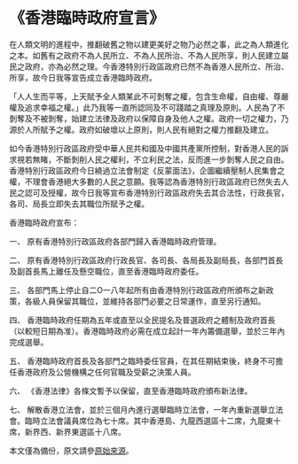 # 《香港臨時政府宣言》

在人類文明的進程中，推翻破舊之物以建更美好之物乃必然之事，此之為人類進化之本。如舊有之政府不為人民所立、不為人民所治、不為人民所享，則人民建立屬民之政府，亦為必然之理。今香港特別行政區政府已然不為香港人民所立、所治、所享，故今日我等宣告成立香港臨時政府。

「人人生而平等，上天賦予全人類某此不可剝奪之權，包含生命權，自由權、尊嚴權及追求幸福之權。」此乃我等一直所認同及不可踐踏之真理及原則。人民為了不剝奪及不被剝奪，始建立法律及政府以保障自身及他人之權。政府一切之權力，乃源於人所賦予之權。政府如破壞以上原則，則人民有絕對之權力推翻及建立。

如今香港特別行政區政府受中華人民共和國及中國共產黨所控制，對香港人民的訴求視若無睹，不斷剝削人民之權利，不立利民之法，反而進一步剝奪人民之自由。香港特別行政區政府今日繞過立法會制定《反蒙面法》，企圖繼續壓制人民集會之權，不理會香港絕大多數的人民之意願。我等認為香港特別行政區政府已然失去人民之認可及授權，故今日我等宣布香港特別行政區政府失去其合法性，行政長官，各司、局長立即失去其職位所賦予之權。

香港臨時政府宣布：

一、 原有香港特別行政區政府各部門歸入香港臨時政府管理。

二、 原有香港特別行政區政府行政長官、各司長、各局長及副局長，各部門首長及副首長馬上離任及懸空職位，直至香港臨時政府委任。

三、 各部門馬上停止自二O一八年起所有由香港特別行政區政府所頒布之新政策，各級人員保留其職位，並維持各部門必要之日常運作，直至另行通知。

四、 香港臨時政府任期為五年或直至以全民提名及普選政府之體制及政府首長（以較短日期為准）。香港臨時政府必需在成立起計一年內籌備選舉，並於三年內完成選舉。

五、 香港臨時政府首長及各部門之臨時委任官員，在其任期結束後，終身不可擔任香港政府及公營機構之任何官職及受薪之決策人員。

六、 《香港法律》各條文暫予以保留，直至香港臨時政府頒布新法律。

七、 解散香港立法會，並於三個月內進行選舉臨時立法會，一年內重新選舉立法會。臨時立法會議員席位為七十席。其中香港島、九龍西選區十二席，九龍東十席，新界西、新界東選區十八席。

本文僅為備份，原文請參[原始來源](https://lihkg.com/thread/1620656/page/1)。
